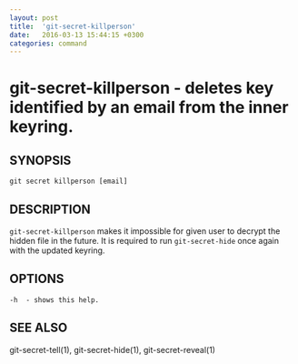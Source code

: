 ```yaml
---
layout: post
title:  'git-secret-killperson'
date:   2016-03-13 15:44:15 +0300
categories: command
---
```

git-secret-killperson - deletes key identified by an email from the inner keyring.
==================================================================================

## SYNOPSIS

    git secret killperson [email]


## DESCRIPTION
`git-secret-killperson` makes it impossible for given user to decrypt the hidden file in the future. It is required to run `git-secret-hide` once again with the updated keyring.


## OPTIONS

    -h  - shows this help.


## SEE ALSO

git-secret-tell(1), git-secret-hide(1), git-secret-reveal(1)
